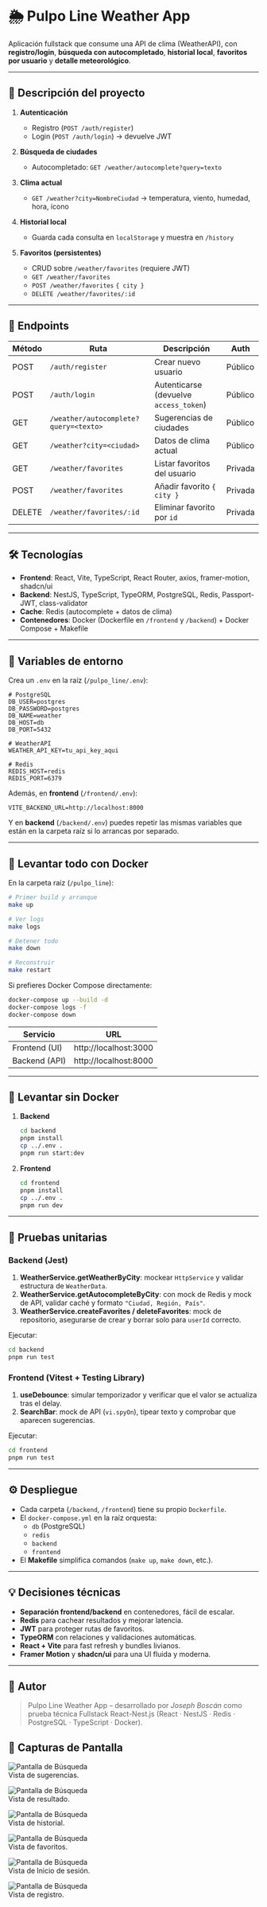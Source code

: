 # 🌦️ Pulpo Line Weather App

Aplicación fullstack que consume una API de clima (WeatherAPI), con **registro/login**, **búsqueda con autocompletado**, **historial local**, **favoritos por usuario** y **detalle meteorológico**.

---

## 📖 Descripción del proyecto

1. **Autenticación**

   - Registro (`POST /auth/register`)
   - Login (`POST /auth/login`) → devuelve JWT

2. **Búsqueda de ciudades**

   - Autocompletado: `GET /weather/autocomplete?query=texto`

3. **Clima actual**

   - `GET /weather?city=NombreCiudad` → temperatura, viento, humedad, hora, ícono

4. **Historial local**

   - Guarda cada consulta en `localStorage` y muestra en `/history`

5. **Favoritos (persistentes)**
   - CRUD sobre `/weather/favorites` (requiere JWT)
   - `GET /weather/favorites`
   - `POST /weather/favorites` `{ city }`
   - `DELETE /weather/favorites/:id`

---

## 🔗 Endpoints

| Método | Ruta                                  | Descripción                            | Auth    |
| ------ | ------------------------------------- | -------------------------------------- | ------- |
| POST   | `/auth/register`                      | Crear nuevo usuario                    | Público |
| POST   | `/auth/login`                         | Autenticarse (devuelve `access_token`) | Público |
| GET    | `/weather/autocomplete?query=<texto>` | Sugerencias de ciudades                | Público |
| GET    | `/weather?city=<ciudad>`              | Datos de clima actual                  | Público |
| GET    | `/weather/favorites`                  | Listar favoritos del usuario           | Privada |
| POST   | `/weather/favorites`                  | Añadir favorito `{ city }`             | Privada |
| DELETE | `/weather/favorites/:id`              | Eliminar favorito por `id`             | Privada |

---

## 🛠️ Tecnologías

- **Frontend**: React, Vite, TypeScript, React Router, axios, framer-motion, shadcn/ui
- **Backend**: NestJS, TypeScript, TypeORM, PostgreSQL, Redis, Passport-JWT, class-validator
- **Cache**: Redis (autocomplete + datos de clima)
- **Contenedores**: Docker (Dockerfile en `/frontend` y `/backend`) + Docker Compose + Makefile

---

## 🔧 Variables de entorno

Crea un `.env` en la raíz (`/pulpo_line/.env`):

```env
# PostgreSQL
DB_USER=postgres
DB_PASSWORD=postgres
DB_NAME=weather
DB_HOST=db
DB_PORT=5432

# WeatherAPI
WEATHER_API_KEY=tu_api_key_aqui

# Redis
REDIS_HOST=redis
REDIS_PORT=6379
```

Además, en **frontend** (`/frontend/.env`):

```env
VITE_BACKEND_URL=http://localhost:8000
```

Y en **backend** (`/backend/.env`) puedes repetir las mismas variables que están en la carpeta raíz si lo arrancas por separado.

---

## 🚀 Levantar todo con Docker

En la carpeta raíz (`/pulpo_line`):

```bash
# Primer build y arranque
make up

# Ver logs
make logs

# Detener todo
make down

# Reconstruir
make restart
```

Si prefieres Docker Compose directamente:

```bash
docker-compose up --build -d
docker-compose logs -f
docker-compose down
```

| Servicio      | URL                   |
| ------------- | --------------------- |
| Frontend (UI) | http://localhost:3000 |
| Backend (API) | http://localhost:8000 |

---

## 🐳 Levantar sin Docker

1. **Backend**
   ```bash
   cd backend
   pnpm install
   cp ../.env .
   pnpm run start:dev
   ```
2. **Frontend**
   ```bash
   cd frontend
   pnpm install
   cp ../.env .
   pnpm run dev
   ```

---

## 🧪 Pruebas unitarias

### Backend (Jest)

1. **WeatherService.getWeatherByCity**: mockear `HttpService` y validar estructura de `WeatherData`.
2. **WeatherService.getAutocompleteByCity**: con mock de Redis y mock de API, validar caché y formato `"Ciudad, Región, País"`.
3. **WeatherService.createFavorites / deleteFavorites**: mock de repositorio, asegurarse de crear y borrar solo para `userId` correcto.

Ejecutar:

```bash
cd backend
pnpm run test
```

### Frontend (Vitest + Testing Library)

1. **useDebounce**: simular temporizador y verificar que el valor se actualiza tras el delay.
2. **SearchBar**: mock de API (`vi.spyOn`), tipear texto y comprobar que aparecen sugerencias.

Ejecutar:

```bash
cd frontend
pnpm run test
```

---

## ⚙️ Despliegue

- Cada carpeta (`/backend`, `/frontend`) tiene su propio `Dockerfile`.
- El `docker-compose.yml` en la raíz orquesta:
  - `db` (PostgreSQL)
  - `redis`
  - `backend`
  - `frontend`
- El **Makefile** simplifica comandos (`make up`, `make down`, etc.).

---

## 💡 Decisiones técnicas

- **Separación frontend/backend** en contenedores, fácil de escalar.
- **Redis** para cachear resultados y mejorar latencia.
- **JWT** para proteger rutas de favoritos.
- **TypeORM** con relaciones y validaciones automáticas.
- **React + Vite** para fast refresh y bundles livianos.
- **Framer Motion** y **shadcn/ui** para una UI fluida y moderna.

---

## 👤 Autor

> Pulpo Line Weather App – desarrollado por _Joseph Boscán_ como prueba técnica Fullstack React-Nest.js (React · NestJS · Redis · PostgreSQL · TypeScript · Docker).

## 📸 Capturas de Pantalla

![Pantalla de Búsqueda](./images/1.png)  
Vista de sugerencias.

![Pantalla de Búsqueda](./images/2.png)  
Vista de resultado.

![Pantalla de Búsqueda](./images/3.png)  
Vista de historial.

![Pantalla de Búsqueda](./images/4.png)  
Vista de favoritos.

![Pantalla de Búsqueda](./images/5.png)  
Vista de Inicio de sesión.

![Pantalla de Búsqueda](./images/6.png)  
Vista de registro.
